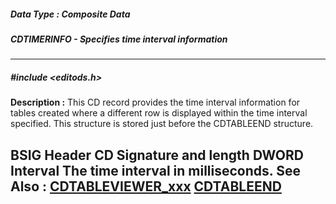 ##### Data Type : Composite Data
##### CDTIMERINFO - Specifies time interval information
---
##### #include <editods.h>
**Description :**
This CD record provides the time interval information for tables created where 
a different row is displayed within the time interval specified.  This 
structure is stored just before the CDTABLEEND structure.

BSIG Header  CD Signature and length
DWORD Interval  The time interval  in milliseconds.
**See Also :**
[CDTABLEVIEWER_xxx](D:/md_files/CDTABLEVIEWER_xxx.md)
[CDTABLEEND](D:/md_files/CDTABLEEND.md)
---
